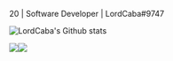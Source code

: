 20 | Software Developer | LordCaba#9747

![LordCaba's Github stats](https://github-readme-stats.vercel.app/api?username=LordCaba&theme=highcontrast&show_icons=true&bg_color=1C1B25&title_color=6A97EA&icon_color=BA72CF&text_color=42BD9D&count_private=true)

<div style="display: flex; flex-direction: row;">
 <img class="img" src="https://github-readme-stats.vercel.app/api?username=LordCaba&theme=highcontrast&show_icons=true&bg_color=1C1B25&title_color=6A97EA&icon_color=BA72CF&text_color=42BD9D&count_private=true" />
 <img class="img" src="https://github-readme-stats.vercel.app/api/top-langs/?username=anuraghazra&layout=compact" />
</div>
